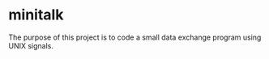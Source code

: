 # minitalk

The purpose of this project is to code a small data exchange program
using UNIX signals.
